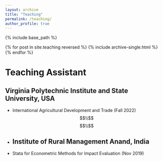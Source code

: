 ```yaml
---
layout: archive
title: "Teaching"
permalink: /teaching/
author_profile: true
---
```


{% include base_path %}

{% for post in site.teaching reversed %}
  {% include archive-single.html %}
{% endfor %}

# Teaching Assistant
## Virginia Polytechnic Institute and State University, USA
- International Agricultural Development and Trade (Fall 2022)
$$\\$$
$$\\$$

- ## Institute of Rural Management Anand, India
- Stata for Econometric Methods for Impact Evaluation (Nov 2019)
